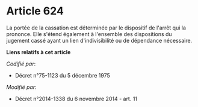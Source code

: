 # Article 624

La portée de la cassation est déterminée par le dispositif de l'arrêt qui la prononce. Elle s'étend également à l'ensemble
des dispositions du jugement cassé ayant un lien d'indivisibilité ou de dépendance nécessaire.

**Liens relatifs à cet article**

_Codifié par_:

  - Décret n°75-1123 du 5 décembre 1975

_Modifié par_:

  - Décret n°2014-1338 du 6 novembre 2014 - art. 11
